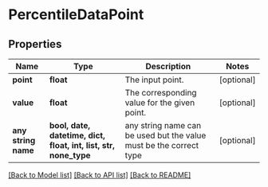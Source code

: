# PercentileDataPoint


## Properties
Name | Type | Description | Notes
------------ | ------------- | ------------- | -------------
**point** | **float** | The input point. | [optional] 
**value** | **float** | The corresponding value for the given point. | [optional] 
**any string name** | **bool, date, datetime, dict, float, int, list, str, none_type** | any string name can be used but the value must be the correct type | [optional]

[[Back to Model list]](../README.md#documentation-for-models) [[Back to API list]](../README.md#documentation-for-api-endpoints) [[Back to README]](../README.md)


